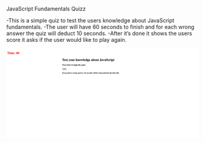 JavaScript Fundamentals Quizz

-This is a simple quiz to test the users knowledge about JavaScript fundamentals. 
-The user will have 60 seconds to finish and for each wrong answer the quiz will deduct 10 seconds. 
-After it’s done it shows the users score it asks if the user would like to play again.

<img src=1.png></br>
<img scr=2.png>
